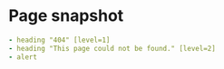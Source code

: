 # Page snapshot

```yaml
- heading "404" [level=1]
- heading "This page could not be found." [level=2]
- alert
```